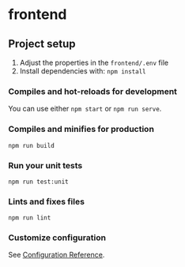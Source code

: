 # frontend

## Project setup
1. Adjust the properties in the `frontend/.env` file
2. Install dependencies with: `npm install`

### Compiles and hot-reloads for development
You can use either `npm start` or `npm run serve`.

### Compiles and minifies for production
```
npm run build
```

### Run your unit tests
```
npm run test:unit
```

### Lints and fixes files
```
npm run lint
```

### Customize configuration
See [Configuration Reference](https://cli.vuejs.org/config/).
